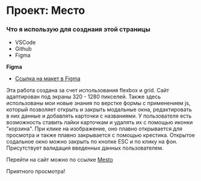 # Проект: Место

### Что я использую для созднаия этой страницы
* VSCode
* Github
* Figma

**Figma**

* [Ссылка на макет в Figma](https://www.figma.com/file/2cn9N9jSkmxD84oJik7xL7/JavaScript.-Sprint-4?node-id=0%3A1)

Эта работа создана за счет использования flexbox и grid.  Сайт адаптирован под экраны 320 - 1280 пикселей. Также здесь использованы мои новые знания по верстке формы с применением js, который позволяет открыть и закрыть модальные окна, редактировать в них данные и добавлять карточки с названиями. У пользователя есть возможность ставить лайки карточкам и удалять их с помощью иконки "корзина". При клике на изображение, оно  плавно открывается для просмотра и также плавно закрывается с помощью крестика. Открытое содальное окно можно закрыть по кнопке ESC и по клику на фон. Присутствует валидация введенных данных пользователем.

Перейти на сайт можно по ссылке [Mesto](https://ukropova.github.io/mesto/index.html)

Приятного просмотра!
